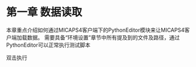 # 第一章 数据读取

本章重点介绍如何通过MICAPS4客户端下的PythonEditor模块来让MICAPS4客户端加载数据。
需要具备“环境设置”章节中所有提及到的文件及路径，通过PythonEditor可以正常执行测试脚本

双击执行

